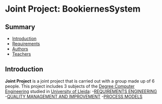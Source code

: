 # Joint Project: BookiernesSystem
## Summary
  - [Introduction](#introduction)
  - [Requirements](#requirements)
  - [Authors](#authors)
  - [Teachers](#teachers)

## Introduction
**Joint Project** is a joint project that is carried out with a group made up of 6 people.
This project includes 3 subjects of the [Degree Computer Engineering](http://www.grauinformatica.udl.cat/en) studied in [University of Lleida](http://www.udl.es/ca/):
-[REQUIREMENTS ENGINEERING](https://guiadocent.udl.cat/pdf/en/102052)
-[QUALITY MANAGEMENT AND IMPROVEMENT](https://guiadocent.udl.cat/pdf/en/102053)
-[PROCESS MODELS](https://guiadocent.udl.cat/pdf/en/102054)

